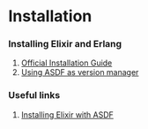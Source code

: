 # Installation

### Installing Elixir and Erlang

1. [Official Installation Guide](https://elixir-lang.org/install.html)
1. [Using ASDF as version manager](https://www.pluralsight.com/guides/installing-elixir-erlang-with-asdf)

### Useful links

1. [Installing Elixir with ASDF](https://elixircasts.io/installing-elixir-with-asdf)
